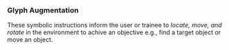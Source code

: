 ### Glyph Augmentation
These symbolic instructions inform the user or trainee to *locate, move, and rotate* in the environment to achive an objective e.g., find a target object or move an object.  